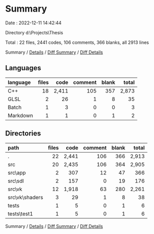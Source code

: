 # Summary

Date : 2022-12-11 14:42:44

Directory d:\\Projects\\Thesis

Total : 22 files,  2441 codes, 106 comments, 366 blanks, all 2913 lines

Summary / [Details](details.md) / [Diff Summary](diff.md) / [Diff Details](diff-details.md)

## Languages
| language | files | code | comment | blank | total |
| :--- | ---: | ---: | ---: | ---: | ---: |
| C++ | 18 | 2,411 | 105 | 357 | 2,873 |
| GLSL | 2 | 26 | 1 | 8 | 35 |
| Batch | 1 | 3 | 0 | 0 | 3 |
| Markdown | 1 | 1 | 0 | 1 | 2 |

## Directories
| path | files | code | comment | blank | total |
| :--- | ---: | ---: | ---: | ---: | ---: |
| . | 22 | 2,441 | 106 | 366 | 2,913 |
| src | 20 | 2,435 | 106 | 364 | 2,905 |
| src\\app | 2 | 307 | 12 | 47 | 366 |
| src\\sdl | 2 | 157 | 0 | 19 | 176 |
| src\\vk | 12 | 1,918 | 63 | 280 | 2,261 |
| src\\vk\\shaders | 3 | 29 | 1 | 8 | 38 |
| tests | 1 | 5 | 0 | 1 | 6 |
| tests\\test1 | 1 | 5 | 0 | 1 | 6 |

Summary / [Details](details.md) / [Diff Summary](diff.md) / [Diff Details](diff-details.md)